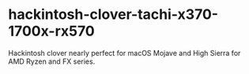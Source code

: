 # hackintosh-clover-tachi-x370-1700x-rx570
Hackintosh clover nearly perfect for macOS Mojave and High Sierra for AMD Ryzen and FX series.
